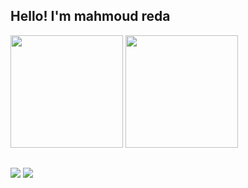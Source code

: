 ## Hello! I'm mahmoud reda
<div>
  <img height="180em" src="https://github-readme-stats.vercel.app/api?username=7rakatt&show_icons=true&theme=merko"/>  
  <img height="180em" src="https://githb-readme-stats.vercel.app/api/top-langs/?username=7rakatt&layout=compact&theme=merko"/>
</div>

##

<div>
  <a href="https://www.linkedin.com/in/mahmoud-hrakat-0a224a31a/" target="_blank"><img src="https://img.shields.io/badge/-LinkedIn-%230077B5?style=for-the-badge&logo=linkedin&logoColor=white" target="_blank"></a> 
  <a href = "mailto:mahmoudhrakat92@gmail.com"><img src="https://img.shields.io/badge/-Gmail-%23333?style=for-the-badge&logo=gmail&logoColor=white" target="_blank"></a>
</div>
